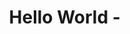 ### <h1 align="center">Hello World - <img src ="https://tenor.com/view/garfield-waving-hi-hello-hey-there-gif-17926043" width="10px"> </h1>

<!--
**Meghna180401/Meghna180401** is a ✨ _special_ ✨ repository because its `README.md` (this file) appears on your GitHub profile.

Here are some ideas to get you started:

- 🔭 I’m currently working on ...
- 🌱 I’m currently learning ...
- 👯 I’m looking to collaborate on ...
- 🤔 I’m looking for help with ...
- 💬 Ask me about ...
- 📫 How to reach me: ...
- 😄 Pronouns: ...
- ⚡ Fun fact: ...
-->
